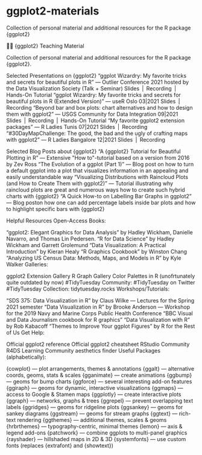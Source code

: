 # ggplot2-materials
Collection of personal material and additional resources for the R package {ggplot2}


 👨‍🏫 {ggplot2} Teaching Material   

Collection of personal material and additional resources for the R package {ggplot2}.


Selected Presentations on {ggplot2}
“ggplot Wizardry: My favorite tricks and secrets for beautiful plots in R” — Outlier Conference 2021 hosted by the Data Visualization Society (Talk + Seminar)
Slides | Recording | Hands-On Tutorial
“ggplot Wizardry: My favorite tricks and secrets for beautiful plots in R (Extended Version)” — useR Oslo 03|2021
Slides | Recording
“Beyond bar and box plots: chart alternatives and how to design them with ggplot2” — USGS Community for Data Integration 09|2021
Slides | Recording | Hands-On Tutorial
“My favorite ggplot2 extension packages” — R Ladies Tunis 07|2021
Slides | Recording
“#30DayMapChallenge: The good, the bad and the ugly of crafting maps with ggplot2” — R Ladies Bangalore 12|2021
Slides | Recording

Selected Blog Posts about {ggplot2}
“A {ggplot2} Tutorial for Beautiful Plotting in R” — Extensive "How to"-tutorial based on a version from 2016 by Zev Ross
“The Evolution of a ggplot (Part 1)” — Blog post on how to turn a default ggplot into a plot that visualizes information in an appealing and easily understandable way
“Visualizing Distributions with Raincloud Plots (and How to Create Them with ggplot2)” — Tutorial illustrating why raincloud plots are great and numerous ways how to create such hybrid charts with {ggplot2}
“A Quick How-to on Labelling Bar Graphs in ggplot2” — Blog poston how one can add percentage labels inside bar plots and how to highlight specific bars with {ggplot2}



Helpful Resources
Open-Access Books:

“ggplot2: Elegant Graphics for Data Analysis” by Hadley Wickham, Danielle Navarro, and Thomas Lin Pedersen.
“R for Data Science” by Hadley Wickham and Garrett Grolemund
“Data Visualization: A Practical Introduction” by Kieran Healy
“R Graphics Cookbook” by Winston Chang
“Analyzing US Census Data: Methods, Maps, and Models in R” by Kyle Walker
Galleries:

ggplot2 Extension Gallery
R Graph Gallery
Color Palettes in R (unofrtunately quite outdated by now)
#TidyTuesday Community: #TidyTuesday on Twitter
#TidyTuesday Collection: tidytuesday.rocks
Workshops/Tutorials:

“SDS 375: Data Visualization in R” by Claus Wilke — Lectures for the Spring 2021 semester
“Data Visualization in R” by Brooke Anderson — Workshop for the 2019 Navy and Marine Corps Public Health Conference
“BBC Visual and Data Journalism cookbook for R graphics”
“Data Visualization with R” by Rob Kabacoff
“Themes to Improve Your ggplot Figures” by R for the Rest of Us
Get Help:

Official ggplot2 reference
Official ggplot2 cheatsheet
RStudio Community
R4DS Learning Community
aesthetics finder
Useful Packages (alphabetically):

{cowplot} — plot arrangements, themes & annotations
{ggalt} — alternative coords, geoms, stats & scales
{gganimate} — create animations
{ggbump} — geoms for bump charts
{ggforce} — several interesting add-on features
{ggiraph} — geoms for dynamic, interactive visualizations
{ggmaps} — access to Google & Stamen maps
{ggplotly} — create interactive plots
{ggraph} — networks, graphs & trees
{ggrepel} — prevent overlapping text labels
{ggridges} — geoms for ridgeline plots
{ggsankey} — geoms for sankey diagrams
{ggstream} — geoms for stream graphs
{ggtext} — rich-text rendering
{ggthemes} — additional themes, scales & geoms
{hrbrthemes} — typography-centric, minimal themes
{lemon} — axis & legend add-ons
{patchwork} — combine ggplots to multi-panel graphics
{rayshader} — hillshaded maps in 2D & 3D
{systemfonts} — use custom fonts (replaces {extrafont} and {showtext})

